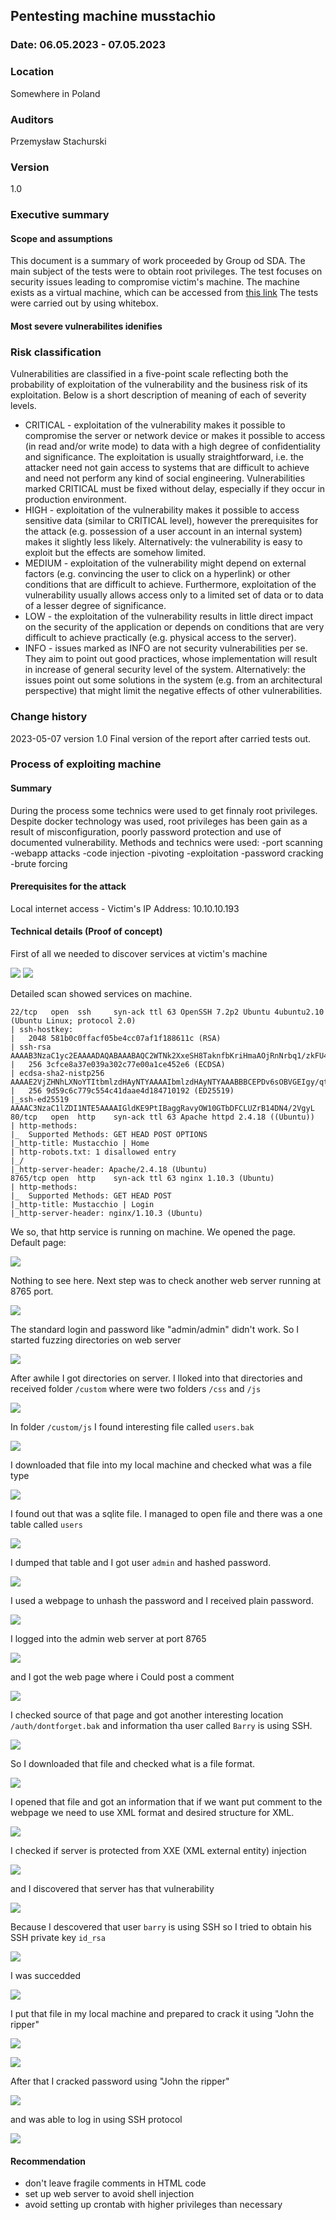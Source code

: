 ## Pentesting machine musstachio

### Date: 06.05.2023 - 07.05.2023
### Location
Somewhere in Poland
### Auditors
Przemysław Stachurski
### Version
1.0

### Executive summary

#### Scope and assumptions

This document is a summary of work proceeded by Group od SDA. The main subject of the tests were to obtain root privileges. The test focuses on security issues leading to compromise victim's machine.
The machine exists as a virtual machine, which can be accessed from [this link](https://tryhackme.com/room/musstachio)
The tests were carried out by using whitebox.

#### Most severe vulnerabilites idenifies




### Risk classification

Vulnerabilities are classified in a five-point scale reflecting both the probability of exploitation of the
vulnerability and the business risk of its exploitation. Below is a short description of meaning of each
of severity levels.

- CRITICAL - exploitation of the vulnerability makes it possible to compromise the server
    or network device or makes it possible to access (in read and/or write mode) to data with
    a high degree of confidentiality and significance. The exploitation is usually
    straightforward, i.e. the attacker need not gain access to systems that are difficult to
    achieve and need not perform any kind of social engineering. Vulnerabilities marked
    CRITICAL must be fixed without delay, especially if they occur in production environment.
- HIGH - exploitation of the vulnerability makes it possible to access sensitive data (similar
    to CRITICAL level), however the prerequisites for the attack (e.g. possession of a user
    account in an internal system) makes it slightly less likely. Alternatively: the vulnerability
    is easy to exploit but the effects are somehow limited.
- MEDIUM - exploitation of the vulnerability might depend on external factors (e.g.
    convincing the user to click on a hyperlink) or other conditions that are difficult to achieve.
    Furthermore, exploitation of the vulnerability usually allows access only to a limited set of
    data or to data of a lesser degree of significance.
- LOW - the exploitation of the vulnerability results in little direct impact on the security of
    the application or depends on conditions that are very difficult to achieve practically (e.g.
    physical access to the server).
- INFO - issues marked as INFO are not security vulnerabilities per se. They aim to point
    out good practices, whose implementation will result in increase of general security level
    of the system. Alternatively: the issues point out some solutions in the system (e.g. from
    an architectural perspective) that might limit the negative effects of other vulnerabilities.

### Change history

2023-05-07 version 1.0 Final version of the report after carried tests out.

### Process of exploiting machine

#### Summary

During the process some technics were used to get finnaly root privileges. Despite docker technology was used, root privileges has been gain as a result of misconfiguration, poorly password protection and use of documented vulnerability. Methods and technics were used:
-port scanning
-webapp attacks
-code injection
-pivoting
-exploitation
-password cracking
-brute forcing

#### Prerequisites for the attack

Local internet access - Victim's IP Address: 10.10.10.193

#### Technical details (Proof of concept)

First of all we needed to discover services at victim's machine

![](https://github.com/stachu79/projekt4/blob/main/musstachio/rustscan1.png)
![](https://github.com/stachu79/projekt4/blob/main/musstachio/rustscan2.png)

Detailed scan showed services on machine.
```
22/tcp   open  ssh     syn-ack ttl 63 OpenSSH 7.2p2 Ubuntu 4ubuntu2.10 (Ubuntu Linux; protocol 2.0)
| ssh-hostkey: 
|   2048 581b0c0ffacf05be4cc07af1f188611c (RSA)
| ssh-rsa AAAAB3NzaC1yc2EAAAADAQABAAABAQC2WTNk2XxeSH8TaknfbKriHmaAOjRnNrbq1/zkFU46DlQRZmmrUP0uXzX6o6mfrAoB5BgoFmQQMackU8IWRHxF9YABxn0vKGhCkTLquVvGtRNJjR8u3BUdJ/wW/HFBIQKfYcM+9agllshikS1j2wn28SeovZJ807kc49MVmCx3m1OyL3sJhouWCy8IKYL38LzOyRd8GEEuj6QiC+y3WCX2Zu7lKxC2AQ7lgHPBtxpAgKY+txdCCEN1bfemgZqQvWBhAQ1qRyZ1H+jr0bs3eCjTuybZTsa8aAJHV9JAWWEYFegsdFPL7n4FRMNz5Qg0BVK2HGIDre343MutQXalAx5P
|   256 3cfce8a37e039a302c77e00a1ce452e6 (ECDSA)
| ecdsa-sha2-nistp256 AAAAE2VjZHNhLXNoYTItbmlzdHAyNTYAAAAIbmlzdHAyNTYAAABBBCEPDv6sOBVGEIgy/qtZRm+nk+qjGEiWPaK/TF3QBS4iLniYOJpvIGWagvcnvUvODJ0ToNWNb+rfx6FnpNPyOA0=
|   256 9d59c6c779c554c41daae4d184710192 (ED25519)
|_ssh-ed25519 AAAAC3NzaC1lZDI1NTE5AAAAIGldKE9PtIBaggRavyOW10GTbDFCLUZrB14DN4/2VgyL
80/tcp   open  http    syn-ack ttl 63 Apache httpd 2.4.18 ((Ubuntu))
| http-methods: 
|_  Supported Methods: GET HEAD POST OPTIONS
|_http-title: Mustacchio | Home
| http-robots.txt: 1 disallowed entry 
|_/
|_http-server-header: Apache/2.4.18 (Ubuntu)
8765/tcp open  http    syn-ack ttl 63 nginx 1.10.3 (Ubuntu)
| http-methods: 
|_  Supported Methods: GET HEAD POST
|_http-title: Mustacchio | Login
|_http-server-header: nginx/1.10.3 (Ubuntu)

```



We so, that http service is running on machine. We opened the page.
Default page:

![](https://github.com/stachu79/projekt4/blob/main/musstachio/web80.png)

Nothing to see here. Next step was to check another web server running at 8765 port. 

![](https://github.com/stachu79/projekt4/blob/main/musstachio/web8765.png)

The standard login and password like "admin/admin" didn't work.
So I started fuzzing directories on web server

![](https://github.com/stachu79/projekt4/blob/main/musstachio/ffuf.png)

After awhile I got directories on server. I lloked into that directories and received folder ```/custom``` where were two folders ```/css``` and ```/js```

![](https://github.com/stachu79/projekt4/blob/main/musstachio/custom1.png)

In folder ```/custom/js``` I found interesting file called ```users.bak```

![](https://github.com/stachu79/projekt4/blob/main/musstachio/customjs1.png)

I downloaded that file into my local machine and checked what was a file type

![](https://github.com/stachu79/projekt4/blob/main/musstachio/users.png)

I found out that was a sqlite file. I managed to open file and there was a one table called ```users```

![](https://github.com/stachu79/projekt4/blob/main/musstachio/sqlite1.png)

I dumped that table and I got user ```admin``` and hashed password.

![](https://github.com/stachu79/projekt4/blob/main/musstachio/sqlite2.png)

I used a webpage to unhash the password and I received plain password.

![](https://github.com/stachu79/projekt4/blob/main/musstachio/pass.png)

I logged into the admin web server at port 8765

![](https://github.com/stachu79/projekt4/blob/main/musstachio/login.png)

and I got the web page where i Could post a comment

![](https://github.com/stachu79/projekt4/blob/main/musstachio/admin1.png)

I checked source of that page and got another interesting location ```/auth/dontforget.bak``` and information tha user called ```Barry``` is using SSH.

![](https://github.com/stachu79/projekt4/blob/main/musstachio/source1.png)

So I downloaded that file and checked what is a file format.

![](https://github.com/stachu79/projekt4/blob/main/musstachio/filedont.png)

I opened that file and got an information that if we want put comment to the webpage we need to use XML format and desired structure for XML.

![](https://github.com/stachu79/projekt4/blob/main/musstachio/xml.png)

I checked if server is protected from XXE (XML external entity) injection

![](https://github.com/stachu79/projekt4/blob/main/musstachio/testxxe.png)

and I discovered that server has that vulnerability

![](https://github.com/stachu79/projekt4/blob/main/musstachio/resultxxe.png)

Because I descovered that user ```barry``` is using SSH so I tried to obtain his SSH private key ```id_rsa```

![](https://github.com/stachu79/projekt4/blob/main/musstachio/id_rsa.png)

I was succedded

![](https://github.com/stachu79/projekt4/blob/main/musstachio/id_rsa2.png)

I put that file in my local machine and prepared to crack it using "John the ripper"

![](https://github.com/stachu79/projekt4/blob/main/musstachio/id_rsa3.png)

![](https://github.com/stachu79/projekt4/blob/main/musstachio/ssh2john.png)

After that I cracked password using "John the ripper"

![](https://github.com/stachu79/projekt4/blob/main/musstachio/id_rsa_hash.png)

and was able to log in using SSH protocol

![](https://github.com/stachu79/projekt4/blob/main/musstachio/barrylogin.png)















#### Recommendation

- don't leave fragile comments in HTML code
- set up web server to avoid shell injection
- avoid setting up crontab with higher privileges than necessary
